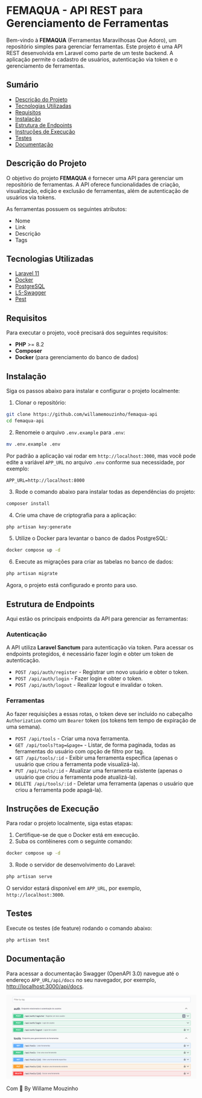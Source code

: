 # FEMAQUA - API REST para Gerenciamento de Ferramentas

Bem-vindo à **FEMAQUA** (Ferramentas Maravilhosas Que Adoro), um repositório simples para gerenciar ferramentas. Este projeto é uma API REST desenvolvida em Laravel como parte de um teste backend. A aplicação permite o cadastro de usuários, autenticação via token e o gerenciamento de ferramentas.

## Sumário

- [Descrição do Projeto](#descri%C3%A7%C3%A3o-do-projeto)
- [Tecnologias Utilizadas](#tecnologias-utilizadas)
- [Requisitos](#requisitos)
- [Instalação](#instala%C3%A7%C3%A3o)
- [Estrutura de Endpoints](#estrutura-de-endpoints)
- [Instruções de Execução](#instru%C3%A7%C3%B5es-de-execu%C3%A7%C3%A3o)
- [Testes](#testes)
- [Documentação](#documenta%C3%A7%C3%A3o)

## Descrição do Projeto

O objetivo do projeto **FEMAQUA** é fornecer uma API para gerenciar um repositório de ferramentas. A API oferece funcionalidades de criação, visualização, edição e exclusão de ferramentas, além de autenticação de usuários via tokens.

As ferramentas possuem os seguintes atributos:

- Nome
- Link
- Descrição
- Tags

## Tecnologias Utilizadas

- [Laravel 11](https://laravel.com/)
- [Docker](https://www.docker.com/)
- [PostgreSQL](https://www.postgresql.org/)
- [L5-Swagger](https://github.com/DarkaOnLine/L5-Swagger)
- [Pest](https://pestphp.com/)

## Requisitos

Para executar o projeto, você precisará dos seguintes requisitos:

- **PHP** >= 8.2
- **Composer**
- **Docker** (para gerenciamento do banco de dados)

## Instalação

Siga os passos abaixo para instalar e configurar o projeto localmente:

1. Clonar o repositório:

```bash
git clone https://github.com/willamemouzinho/femaqua-api
cd femaqua-api
```

2. Renomeie o arquivo `.env.example` para `.env`:

```bash
mv .env.example .env
```

Por padrão a aplicação vai rodar em `http://localhost:3000`, mas você pode edite a variável `APP_URL` no arquivo `.env` conforme sua necessidade, por exemplo:

```dotenv
APP_URL=http://localhost:8000
```

3. Rode o comando abaixo para instalar todas as dependências do projeto:

```bash
composer install
```

4. Crie uma chave de criptografia para a aplicação:

```bash
php artisan key:generate
```

5. Utilize o Docker para levantar o banco de dados PostgreSQL:

```bash
docker compose up -d
```

6. Execute as migrações para criar as tabelas no banco de dados:

```bash
php artisan migrate
```

Agora, o projeto está configurado e pronto para uso.

## Estrutura de Endpoints

Aqui estão os principais endpoints da API para gerenciar as ferramentas:

### Autenticação

A API utiliza **Laravel Sanctum** para autenticação via token. Para acessar os endpoints protegidos, é necessário fazer login e obter um token de autenticação.

- `POST /api/auth/register` - Registrar um novo usuário e obter o token.
- `POST /api/auth/login` - Fazer login e obter o token.
- `POST /api/auth/logout` - Realizar logout e invalidar o token.

### Ferramentas

Ao fazer requisições a essas rotas, o token deve ser incluído no cabeçalho `Authorization` como um `Bearer` token (os tokens tem tempo de expiração de uma semana).

- `POST /api/tools` - Criar uma nova ferramenta.
- `GET /api/tools?tag=&page=` - Listar, de forma paginada, todas as ferramentas do usuário com opção de filtro por tag.
- `GET /api/tools/:id` - Exibir uma ferramenta específica (apenas o usuário que criou a ferramenta pode visualizá-la).
- `PUT /api/tools/:id` - Atualizar uma ferramenta existente (apenas o usuário que criou a ferramenta pode atualizá-la).
- `DELETE /api/tools/:id` - Deletar uma ferramenta (apenas o usuário que criou a ferramenta pode apagá-la).

## Instruções de Execução

Para rodar o projeto localmente, siga estas etapas:

1. Certifique-se de que o Docker está em execução.
2. Suba os contêineres com o seguinte comando:

```bash
docker compose up -d
```

3. Rode o servidor de desenvolvimento do Laravel:

```bash
php artisan serve
```

O servidor estará disponível em `APP_URL`, por exemplo, `http://localhost:3000`.

## Testes

Execute os testes (de feature) rodando o comando abaixo:

```bash
php artisan test
```

## Documentação

Para acessar a documentação Swagger (OpenAPI 3.0) navegue até o endereço `APP_URL/api/docs` no seu navegador, por exemplo, <http://localhost:3000/api/docs>.

![Logo da API](.github/l5-swagger-femaqua.png)

Com 💜 By Willame Mouzinho
